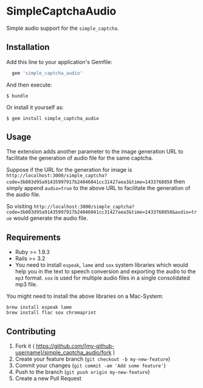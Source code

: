 # SimpleCaptchaAudio

Simple audio support for the `simple_captcha`.

## Installation

Add this line to your application's Gemfile:

```ruby
  gem 'simple_captcha_audio'
```

And then execute:

    $ bundle

Or install it yourself as:

    $ gem install simple_captcha_audio

## Usage

The extension adds another parameter to the image generation URL to facilitate the generation of audio file for the same captcha.

Suppose if the URL for the generation for image is
`http://localhost:3000/simple_captcha?code=3b803d95a91435997917b24046041cc31427aea3&time=1433768850` then simply append `audio=true` to the above URL to facilitate the generation of the audio file.

So visiting
`http://localhost:3000/simple_captcha?code=3b803d95a91435997917b24046041cc31427aea3&time=1433768850&audio=true` would generate the audio file.

## Requirements
* Ruby >= 1.9.3
* Rails >= 3.2
* You need to install `espeak`, `lame` and `sox` system libraries which would help you in the text to speech conversion and exporting the audio to the `mp3` format. `sox` is used for multiple audio files in a single consolidated mp3 file.

You might need to install the above libraries on a Mac-System:

```
brew install espeak lame
brew install flac sox chromaprint
```

## Contributing

1. Fork it ( https://github.com/[my-github-username]/simple_captcha_audio/fork )
2. Create your feature branch (`git checkout -b my-new-feature`)
3. Commit your changes (`git commit -am 'Add some feature'`)
4. Push to the branch (`git push origin my-new-feature`)
5. Create a new Pull Request
